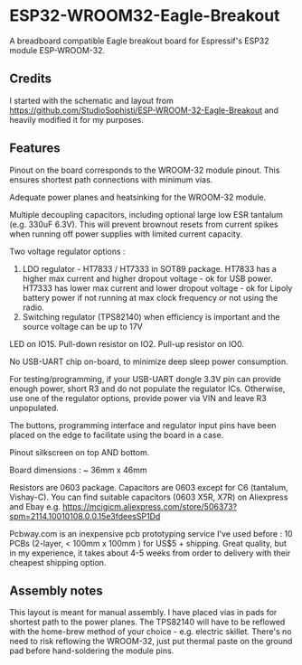 # ESP32-WROOM32-Eagle-Breakout

A breadboard compatible Eagle breakout board for Espressif's ESP32 module ESP-WROOM-32. 

## Credits
I started with the schematic and layout from 
https://github.com/StudioSophisti/ESP-WROOM-32-Eagle-Breakout
and heavily modified it for my purposes. 

## Features
Pinout on the board corresponds to the WROOM-32 module pinout. This ensures shortest path connections with minimum vias.

Adequate power planes and heatsinking for the WROOM-32 module.  

Multiple decoupling capacitors, including optional large low ESR tantalum (e.g. 330uF 6.3V). This will prevent brownout resets from current spikes when running off power supplies with limited current capacity.

Two voltage regulator options : 
1. LDO regulator - HT7833 / HT7333 in SOT89 package.  HT7833 has a higher max current and higher dropout voltage - ok for USB power. HT7333 has lower max current and lower dropout voltage - ok for Lipoly battery power if not running at max clock frequency or not using the radio.
2. Switching regulator (TPS82140) when efficiency is important and the source voltage can be up to 17V

LED on IO15. Pull-down resistor on IO2. Pull-up resistor on IO0.

No USB-UART chip on-board, to minimize deep sleep power consumption.

For testing/programming, if your USB-UART dongle 3.3V pin can provide enough power, short R3 and do not populate the regulator ICs. Otherwise, use one of the regulator options, provide power via VIN and leave R3 unpopulated.

The buttons, programming interface and regulator input pins have been placed on the edge to facilitate using the board in a case.

Pinout silkscreen on top AND bottom.

Board dimensions : ~ 36mm x 46mm

Resistors are 0603 package. Capacitors are 0603 except for C6 (tantalum, Vishay-C). You can find suitable capacitors (0603 X5R, X7R) on Aliexpress and Ebay e.g. https://mcigicm.aliexpress.com/store/506373?spm=2114.10010108.0.0.15e3fdeesSP1Dd

Pcbway.com is an inexpensive pcb prototyping service I've used before : 10 PCBs  (2-layer, < 100mm x 100mm ) for US$5 + shipping. Great quality, but in my experience, it takes about 4-5 weeks from order to delivery with their cheapest shipping option.

## Assembly notes

This layout is meant for manual assembly. I have placed vias in pads for shortest path to the power planes.  The TPS82140 will have 
to be reflowed with the home-brew method of your choice - e.g. electric skillet. There's no need to risk reflowing the WROOM-32, just put thermal paste on the ground pad before hand-soldering the module pins.
